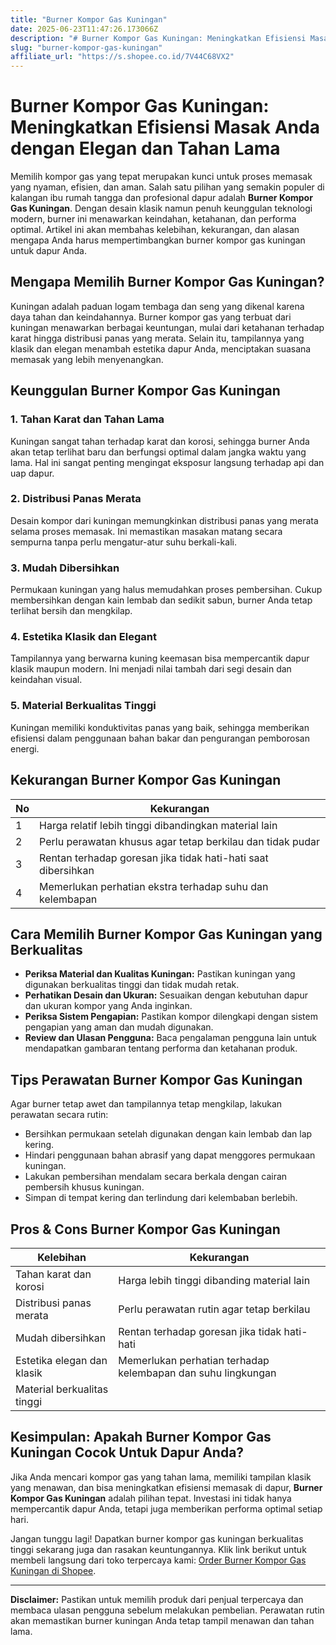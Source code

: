 ```yaml
---
title: "Burner Kompor Gas Kuningan"
date: 2025-06-23T11:47:26.173066Z
description: "# Burner Kompor Gas Kuningan: Meningkatkan Efisiensi Masak Anda dengan Elegan dan Tahan Lama..."
slug: "burner-kompor-gas-kuningan"
affiliate_url: "https://s.shopee.co.id/7V44C68VX2"
---
```

# Burner Kompor Gas Kuningan: Meningkatkan Efisiensi Masak Anda dengan Elegan dan Tahan Lama

Memilih kompor gas yang tepat merupakan kunci untuk proses memasak yang nyaman, efisien, dan aman. Salah satu pilihan yang semakin populer di kalangan ibu rumah tangga dan profesional dapur adalah **Burner Kompor Gas Kuningan**. Dengan desain klasik namun penuh keunggulan teknologi modern, burner ini menawarkan keindahan, ketahanan, dan performa optimal. Artikel ini akan membahas kelebihan, kekurangan, dan alasan mengapa Anda harus mempertimbangkan burner kompor gas kuningan untuk dapur Anda.

## Mengapa Memilih Burner Kompor Gas Kuningan?

Kuningan adalah paduan logam tembaga dan seng yang dikenal karena daya tahan dan keindahannya. Burner kompor gas yang terbuat dari kuningan menawarkan berbagai keuntungan, mulai dari ketahanan terhadap karat hingga distribusi panas yang merata. Selain itu, tampilannya yang klasik dan elegan menambah estetika dapur Anda, menciptakan suasana memasak yang lebih menyenangkan.

## Keunggulan Burner Kompor Gas Kuningan

### 1. Tahan Karat dan Tahan Lama
Kuningan sangat tahan terhadap karat dan korosi, sehingga burner Anda akan tetap terlihat baru dan berfungsi optimal dalam jangka waktu yang lama. Hal ini sangat penting mengingat eksposur langsung terhadap api dan uap dapur.

### 2. Distribusi Panas Merata
Desain kompor dari kuningan memungkinkan distribusi panas yang merata selama proses memasak. Ini memastikan masakan matang secara sempurna tanpa perlu mengatur-atur suhu berkali-kali.

### 3. Mudah Dibersihkan
Permukaan kuningan yang halus memudahkan proses pembersihan. Cukup membersihkan dengan kain lembab dan sedikit sabun, burner Anda tetap terlihat bersih dan mengkilap.

### 4. Estetika Klasik dan Elegant
Tampilannya yang berwarna kuning keemasan bisa mempercantik dapur klasik maupun modern. Ini menjadi nilai tambah dari segi desain dan keindahan visual.

### 5. Material Berkualitas Tinggi
Kuningan memiliki konduktivitas panas yang baik, sehingga memberikan efisiensi dalam penggunaan bahan bakar dan pengurangan pemborosan energi.

## Kekurangan Burner Kompor Gas Kuningan

| No | Kekurangan                                              |
|-----|--------------------------------------------------------|
| 1   | Harga relatif lebih tinggi dibandingkan material lain |
| 2   | Perlu perawatan khusus agar tetap berkilau dan tidak pudar |
| 3   | Rentan terhadap goresan jika tidak hati-hati saat dibersihkan |
| 4   | Memerlukan perhatian ekstra terhadap suhu dan kelembapan |

## Cara Memilih Burner Kompor Gas Kuningan yang Berkualitas

- **Periksa Material dan Kualitas Kuningan:** Pastikan kuningan yang digunakan berkualitas tinggi dan tidak mudah retak.
- **Perhatikan Desain dan Ukuran:** Sesuaikan dengan kebutuhan dapur dan ukuran kompor yang Anda inginkan.
- **Periksa Sistem Pengapian:** Pastikan kompor dilengkapi dengan sistem pengapian yang aman dan mudah digunakan.
- **Review dan Ulasan Pengguna:** Baca pengalaman pengguna lain untuk mendapatkan gambaran tentang performa dan ketahanan produk.

## Tips Perawatan Burner Kompor Gas Kuningan

Agar burner tetap awet dan tampilannya tetap mengkilap, lakukan perawatan secara rutin:

- Bersihkan permukaan setelah digunakan dengan kain lembab dan lap kering.
- Hindari penggunaan bahan abrasif yang dapat menggores permukaan kuningan.
- Lakukan pembersihan mendalam secara berkala dengan cairan pembersih khusus kuningan.
- Simpan di tempat kering dan terlindung dari kelembaban berlebih.

## Pros & Cons Burner Kompor Gas Kuningan

| Kelebihan                                          | Kekurangan                                                      |
|-----------------------------------------------------|-----------------------------------------------------------------|
| Tahan karat dan korosi                            | Harga lebih tinggi dibanding material lain                     |
| Distribusi panas merata                            | Perlu perawatan rutin agar tetap berkilau                     |
| Mudah dibersihkan                                 | Rentan terhadap goresan jika tidak hati-hati                  |
| Estetika elegan dan klasik                         | Memerlukan perhatian terhadap kelembapan dan suhu lingkungan  |
| Material berkualitas tinggi                         |                                                               |

## Kesimpulan: Apakah Burner Kompor Gas Kuningan Cocok Untuk Dapur Anda?

Jika Anda mencari kompor gas yang tahan lama, memiliki tampilan klasik yang menawan, dan bisa meningkatkan efisiensi memasak di dapur, **Burner Kompor Gas Kuningan** adalah pilihan tepat. Investasi ini tidak hanya mempercantik dapur Anda, tetapi juga memberikan performa optimal setiap hari.

Jangan tunggu lagi! Dapatkan burner kompor gas kuningan berkualitas tinggi sekarang juga dan rasakan keuntungannya. Klik link berikut untuk membeli langsung dari toko terpercaya kami: [Order Burner Kompor Gas Kuningan di Shopee](https://s.shopee.co.id/7V44C68VX2).

---
**Disclaimer:** Pastikan untuk memilih produk dari penjual terpercaya dan membaca ulasan pengguna sebelum melakukan pembelian. Perawatan rutin akan memastikan burner kuningan Anda tetap tampil menawan dan tahan lama.